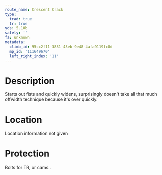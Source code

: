 ```yaml
---
route_name: Crescent Crack
type:
  trad: true
  tr: true
yds: 5.10b
safety: ''
fa: unknown
metadata:
  climb_id: 95cc2f11-3831-43eb-9e48-4afa9119fc8d
  mp_id: '111649670'
  left_right_index: '11'
---
```

# Description
Starts out fists and quickly widens, surprisingly doesn't take all that much offwidth technique because it's over quickly.

# Location
Location information not given

# Protection
Bolts for TR, or cams..
